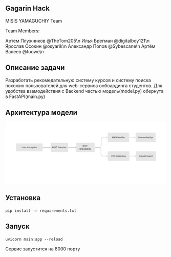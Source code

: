 ## Gagarin Hack
MISIS YAMAGUCHIY Team

Team Members:

Артем Плужников @TheTom205\n
Илья Брегман @digitalboy121\n
Ярослав Осокин @osyarik\n
Александр Попов @Sybescane\n
Артём Валеев @foowe\n

## Описание задачи
Разработать рекомедательную систему курсов и систему поиска похожих пользователей для web-сервиса онбоардинга студентов. Для удобства взамодействия с Backend частью модель(model.py) обернута в FastAPI(main.py)

## Архитектура модели
![Alt text](https://github.com/TheTom205/Gagarin-Hack-ML/blob/master/model.png)

## Установка

`pip install -r requirements.txt`

## Запуск

`uvicorn main:app --reload`

Сервис запустится на 8000 порту
